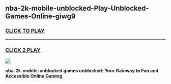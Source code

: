 
## nba-2k-mobile-unblocked-Play-Unblocked-Games-Online-giwg9
<h3>
<a href="https://premium76.site?title=nba-2k-mobile-unblocked&ref=25A">CLICK TO PLAY</a></h3>
<hr>

<h3>
<a href="https://premium76.site?title=nba-2k-mobile-unblocked&ref=25A">CLICK 2 PLAY</a>
  
</h3>

<a href="https://premium76.site?title=nba-2k-mobile-unblocked&ref=25A"><img src="https://clearcache.store/games.png"></a>


**nba-2k-mobile-unblocked games unblocked: Your Gateway to Fun and Accessible Online Gaming**
